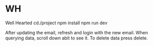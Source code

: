 # WH
Well Hearted
cd./project
npm install
npm run dev



After updating the email, refresh and login with the new email. 
When querying data, scroll down abit to see it. 
To delete data press delete. 

